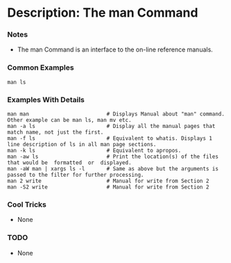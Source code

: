 # Description: The man Command

### Notes
* The man Command is an interface to the on-line reference manuals.

### Common Examples
```shell
man ls
```

### Examples With Details
```shell
man man                         # Displays Manual about "man" command. Other example can be man ls, man mv etc.
man -a ls                       # Display all the manual pages that match name, not just the first.
man -f ls                       # Equivalent to whatis. Displays 1 line description of ls in all man page sections.
man -k ls                       # Equivalent to apropos.
man -aw ls                      # Print the location(s) of the files that would be  formatted  or  displayed.
man -aW man | xargs ls -l       # Same as above but the arguments is passed to the filter for further processing.
man 2 write                     # Manual for write from Section 2
man -S2 write                   # Manual for write from Section 2
```

### Cool Tricks
* None

### TODO
* None
